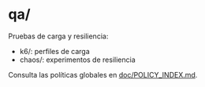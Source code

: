 # qa/

Pruebas de carga y resiliencia:
- k6/: perfiles de carga
- chaos/: experimentos de resiliencia

Consulta las políticas globales en [doc/POLICY_INDEX.md](../doc/POLICY_INDEX.md).